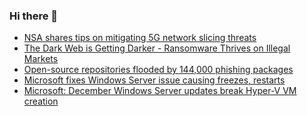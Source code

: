 ### Hi there 👋

<!--START_SECTION:feed-->
* [NSA shares tips on mitigating 5G network slicing threats](https://www.bleepingcomputer.com/news/security/nsa-shares-tips-on-mitigating-5g-network-slicing-threats/)
* [The Dark Web is Getting Darker - Ransomware Thrives on Illegal Markets](https://www.bleepingcomputer.com/news/security/the-dark-web-is-getting-darker-ransomware-thrives-on-illegal-markets/)
* [Open-source repositories flooded by 144,000 phishing packages](https://www.bleepingcomputer.com/news/security/open-source-repositories-flooded-by-144-000-phishing-packages/)
* [Microsoft fixes Windows Server issue causing freezes, restarts](https://www.bleepingcomputer.com/news/microsoft/microsoft-fixes-windows-server-issue-causing-freezes-restarts/)
* [Microsoft: December Windows Server updates break Hyper-V VM creation](https://www.bleepingcomputer.com/news/microsoft/microsoft-december-windows-server-updates-break-hyper-v-vm-creation/)
<!--END_SECTION:feed-->

<!--
**frankenk/frankenk** is a ✨ _special_ ✨ repository because its `README.md` (this file) appears on your GitHub profile.

Here are some ideas to get you started:

- 🔭 I’m currently working on ...
- 🌱 I’m currently learning ...
- 👯 I’m looking to collaborate on ...
- 🤔 I’m looking for help with ...
- 💬 Ask me about ...
- 📫 How to reach me: ...
- 😄 Pronouns: ...
- ⚡ Fun fact: ...
-->




